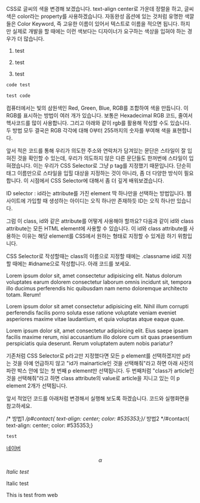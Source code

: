 CSS로 글씨의 색을 변경해 보겠습니다. text-align center로 가운데 정렬을 하고, 글씨색은 color라는 property를 사용하겠습니다. 자동완성 옵션에 있는 것처럼 유명한 색깔들은 Color Keyword, 즉 고유한 이름이 있어서 텍스트로 이름을 적으면 됩니다. 하지만 실제로 개발을 할 때에는 이런 색보다는 디자이너가 요구하는 색상을 입혀야 하는 경우가 더 많습니다.

1. test

1. test

1. test

``` swift
code test

test code
```



컴퓨터에서는 빛의 삼원색인 Red, Green, Blue, RGB를 조합하여 색을 만듭니다. 이 RGB를 표시하는 방법이 여러 개가 있습니다. 보통은 Hexadecimal RGB 코드, 줄여서 헥사코드를 많이 사용합니다. 그리고 아래와 같이 rgb를 활용해 작성할 수도 있습니다. 두 방법 모두 결국은 RGB 각각에 대해 0부터 255까지의 숫자를 부여해 색을 표현합니다.

앞서 적은 코드를 통해 우리가 의도한 주소와 연락처가 담겨있는 문단은 스타일이 잘 입혀진 것을 확인할 수 있는데, 우리가 의도하지 않은 다른 문단들도 한꺼번에 스타일이 입혀졌습니다. 이는 우리가 CSS Selector로 그냥 p tag를 지정했기 때문입니다. 단순히 태그 이름만으로 스타일을 입힐 대상을 지정하는 것이 아니라, 좀 더 다양한 방식이 필요합니다. 이 시점에서 CSS Selector에 대해서 좀 더 깊게 배워보겠습니다.

ID selector : id라는 attribute를 가진 element 딱 하나만을 선택하는 방법입니다. 웹 사이트에 가입할 때 생성하는 아이디는 오직 하나만 존재하듯 ID는 오직 하나만 있습니다.

그럼 이 class, id와 같은 attribute를 어떻게 사용해야 할까요? 다음과 같이 id와 class attribute는 모든 HTML element에 사용할 수 있습니다. 이 id와 class attribute를 사용하는 이유는 해당 element를 CSS에서 원하는 형태로 지정할 수 있게끔 하기 위함입니다.

CSS Selector로 작성할때는 class의 이름으로 지정할 때에는 .classname id로 지정할 때에는 #idname으로 작성합니다. 아래 코드를 보세요.

<p id="main_article" class="article"> Lorem ipsum dolor sit, amet consectetur adipisicing elit. Natus dolorum voluptates earum dolorem consectetur laborum omnis incidunt sit, tempora illo ducimus perferendis hic quibusdam nam nemo doloremque architecto totam. Rerum! </p><p class="article"> Lorem ipsum dolor sit amet consectetur adipisicing elit. Nihil illum corrupti perferendis facilis porro soluta esse ratione voluptate veniam eveniet asperiores maxime vitae laudantium, et quia voluptas atque eaque quae. </p><p> Lorem ipsum dolor sit, amet consectetur adipisicing elit. Eius saepe ipsam facilis maxime rerum, nisi accusantium illo dolore cum sit quas praesentium perspiciatis quia deserunt. Rerum voluptatem autem nobis pariatur? </p>

기존처럼 CSS Selector로 p라고만 지정했다면 모든 p element를 선택하겠지만 p라는 것을 아예 언급하지 않고 "id가 mainarticle인 것을 선택해줘"라고 하면 아래 사진의 파란 박스 안에 있는 첫 번째 p element만 선택됩니다. 두 번째처럼 "class가 article인 것을 선택해줘"라고 하면 class attribute의 value로 article을 지니고 있는 이 p element 2개가 선택됩니다.



앞서 적었던 코드를 아래처럼 변경해서 실행해 보도록 하겠습니다. 코드와 실행화면을 참고하세요.

/* 방법1 */p#contact{ text-align: center; color: #535353;}/* 방법2 */#contact{ text-align: center; color: #535353;}



`test`

[네이버](https://naver.com)

$$\alpha$$



_Italic test_

Italic test





This is test from web